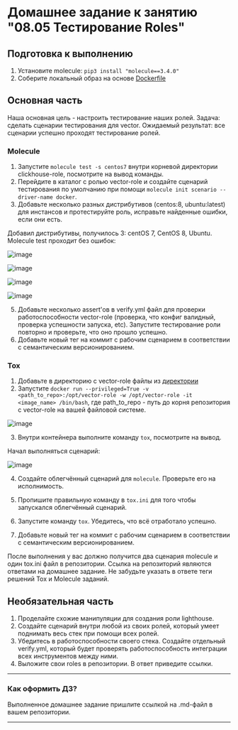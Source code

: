 # Домашнее задание к занятию "08.05 Тестирование Roles"

## Подготовка к выполнению
1. Установите molecule: `pip3 install "molecule==3.4.0"`
2. Соберите локальный образ на основе [Dockerfile](./Dockerfile)

## Основная часть

Наша основная цель - настроить тестирование наших ролей. Задача: сделать сценарии тестирования для vector. Ожидаемый результат: все сценарии успешно проходят тестирование ролей.

### Molecule

1. Запустите  `molecule test -s centos7` внутри корневой директории clickhouse-role, посмотрите на вывод команды.
2. Перейдите в каталог с ролью vector-role и создайте сценарий тестирования по умолчанию при помощи `molecule init scenario --driver-name docker`.
3. Добавьте несколько разных дистрибутивов (centos:8, ubuntu:latest) для инстансов и протестируйте роль, исправьте найденные ошибки, если они есть.

Добавил дистрибутивы, получилось 3: centOS 7, CentOS 8, Ubuntu. Molecule test проходит без ошибок:

![image](https://user-images.githubusercontent.com/92969676/173748354-87aea3e4-296b-49b8-95ec-85b5d38c7733.png)

![image](https://user-images.githubusercontent.com/92969676/173748450-48a3c65e-6e96-442a-8867-983258a551f4.png)

![image](https://user-images.githubusercontent.com/92969676/173748635-6a800324-8e7e-45cf-a220-9327115fb238.png)

![image](https://user-images.githubusercontent.com/92969676/173747542-5afe8506-181f-47fc-b768-6d56af7e6769.png)

5. Добавьте несколько assert'ов в verify.yml файл для  проверки работоспособности vector-role (проверка, что конфиг валидный, проверка успешности запуска, etc). Запустите тестирование роли повторно и проверьте, что оно прошло успешно.
6. Добавьте новый тег на коммит с рабочим сценарием в соответствии с семантическим версионированием.

### Tox

1. Добавьте в директорию с vector-role файлы из [директории](./example)
2. Запустите `docker run --privileged=True -v <path_to_repo>:/opt/vector-role -w /opt/vector-role -it <image_name> /bin/bash`, где path_to_repo - путь до корня репозитория с vector-role на вашей файловой системе.

![image](https://user-images.githubusercontent.com/92969676/173771923-6c3613a9-dc07-4718-94db-d1856c95fcca.png)

3. Внутри контейнера выполните команду `tox`, посмотрите на вывод.

Начал выполняться сценарий:

![image](https://user-images.githubusercontent.com/92969676/173772303-a3abb93f-7ab6-4862-9cde-ab33b7c94af1.png)

4. Создайте облегчённый сценарий для `molecule`. Проверьте его на исполнимость.

5. Пропишите правильную команду в `tox.ini` для того чтобы запускался облегчённый сценарий.
6. Запустите команду `tox`. Убедитесь, что всё отработало успешно.
7. Добавьте новый тег на коммит с рабочим сценарием в соответствии с семантическим версионированием.

После выполнения у вас должно получится два сценария molecule и один tox.ini файл в репозитории. Ссылка на репозиторий являются ответами на домашнее задание. Не забудьте указать в ответе теги решений Tox и Molecule заданий.

## Необязательная часть

1. Проделайте схожие манипуляции для создания роли lighthouse.
2. Создайте сценарий внутри любой из своих ролей, который умеет поднимать весь стек при помощи всех ролей.
3. Убедитесь в работоспособности своего стека. Создайте отдельный verify.yml, который будет проверять работоспособность интеграции всех инструментов между ними.
4. Выложите свои roles в репозитории. В ответ приведите ссылки.

---

### Как оформить ДЗ?

Выполненное домашнее задание пришлите ссылкой на .md-файл в вашем репозитории.

---
